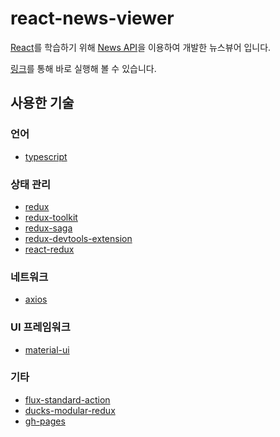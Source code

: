 # react-news-viewer

[React](https://ko.reactjs.org/)를 학습하기 위해 [News API](https://newsapi.org/)을 이용하여 개발한 뉴스뷰어 입니다.

[링크](https://namhyun-gu.github.io/react-news-viewer)를 통해 바로 실행해 볼 수 있습니다.

## 사용한 기술

### 언어

- [typescript](https://github.com/microsoft/TypeScript)

### 상태 관리

- [redux](https://github.com/reduxjs/redux)
- [redux-toolkit](https://github.com/reduxjs/redux-toolkit)
- [redux-saga](https://github.com/redux-saga/redux-saga)
- [redux-devtools-extension](https://github.com/zalmoxisus/redux-devtools-extension)
- [react-redux](https://github.com/reduxjs/react-redux)

### 네트워크

- [axios](https://github.com/axios/axios)

### UI 프레임워크

- [material-ui](https://github.com/mui-org/material-ui)

### 기타

- [flux-standard-action](https://github.com/redux-utilities/flux-standard-action)
- [ducks-modular-redux](https://github.com/erikras/ducks-modular-redux)
- [gh-pages](https://github.com/tschaub/gh-pages)
